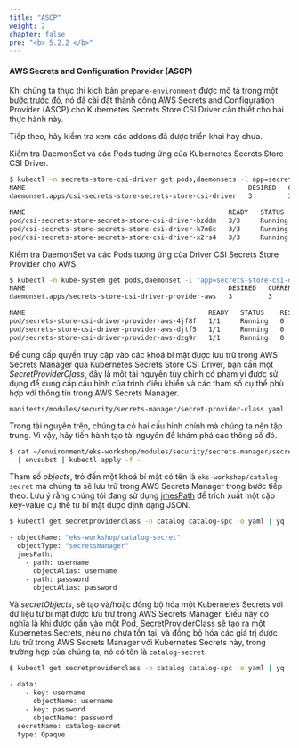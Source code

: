 ```yaml
---
title: "ASCP"
weight: 2
chapter: false
pre: "<b> 5.2.2 </b>"
---
```


#### AWS Secrets and Configuration Provider (ASCP)

Khi chúng ta thực thi kịch bản `prepare-environment` được mô tả trong một [bước trước đó](./index.md), nó đã cài đặt thành công AWS Secrets and Configuration Provider (ASCP) cho Kubernetes Secrets Store CSI Driver cần thiết cho bài thực hành này.

Tiếp theo, hãy kiểm tra xem các addons đã được triển khai hay chưa.

Kiểm tra DaemonSet và các Pods tương ứng của Kubernetes Secrets Store CSI Driver.

```bash
$ kubectl -n secrets-store-csi-driver get pods,daemonsets -l app=secrets-store-csi-driver
NAME                                                        DESIRED   CURRENT   READY   UP-TO-DATE   AVAILABLE   NODE SELECTOR            AGE
daemonset.apps/csi-secrets-store-secrets-store-csi-driver   3         3         3       3            3           kubernetes.io/os=linux   3m57s

NAME                                                   READY   STATUS    RESTARTS   AGE
pod/csi-secrets-store-secrets-store-csi-driver-bzddm   3/3     Running   0          3m57s
pod/csi-secrets-store-secrets-store-csi-driver-k7m6c   3/3     Running   0          3m57s
pod/csi-secrets-store-secrets-store-csi-driver-x2rs4   3/3     Running   0          3m57s
```

Kiểm tra DaemonSet và các Pods tương ứng của Driver CSI Secrets Store Provider cho AWS.

```bash
$ kubectl -n kube-system get pods,daemonset -l "app=secrets-store-csi-driver-provider-aws"  
NAME                                                   DESIRED   CURRENT   READY   UP-TO-DATE   AVAILABLE   NODE SELECTOR            AGE
daemonset.apps/secrets-store-csi-driver-provider-aws   3         3         3       3            3           kubernetes.io/os=linux   2m3s

NAME                                              READY   STATUS    RESTARTS   AGE
pod/secrets-store-csi-driver-provider-aws-4jf8f   1/1     Running   0          2m2s
pod/secrets-store-csi-driver-provider-aws-djtf5   1/1     Running   0          2m2s
pod/secrets-store-csi-driver-provider-aws-dzg9r   1/1     Running   0          2m2s
```

Để cung cấp quyền truy cập vào các khoá bí mật được lưu trữ trong AWS Secrets Manager qua Kubernetes Secrets Store CSI Driver, bạn cần một *SecretProviderClass*, đây là một tài nguyên tùy chỉnh có phạm vi được sử dụng để cung cấp cấu hình của trình điều khiển và các tham số cụ thể phù hợp với thông tin trong AWS Secrets Manager.

```file
manifests/modules/security/secrets-manager/secret-provider-class.yaml
```

Trong tài nguyên trên, chúng ta có hai cấu hình chính mà chúng ta nên tập trung. Vì vậy, hãy tiến hành tạo tài nguyên để khám phá các thông số đó.

```bash
$ cat ~/environment/eks-workshop/modules/security/secrets-manager/secret-provider-class.yaml \
  | envsubst | kubectl apply -f -
```

Tham số *objects*, trỏ đến một khoá bí mật có tên là `eks-workshop/catalog-secret` mà chúng ta sẽ lưu trữ trong AWS Secrets Manager trong bước tiếp theo. Lưu ý rằng chúng tôi đang sử dụng [jmesPath](https://jmespath.org/) để trích xuất một cặp key-value cụ thể từ bí mật được định dạng JSON.

```bash
$ kubectl get secretproviderclass -n catalog catalog-spc -o yaml | yq '.spec.parameters.objects'

- objectName: "eks-workshop/catalog-secret"
  objectType: "secretsmanager"
  jmesPath:
    - path: username
      objectAlias: username
    - path: password
      objectAlias: password
```

Và *secretObjects*, sẽ tạo và/hoặc đồng bộ hóa một Kubernetes Secrets với dữ liệu từ bí mật được lưu trữ trong AWS Secrets Manager. Điều này có nghĩa là khi được gắn vào một Pod, SecretProviderClass sẽ tạo ra một Kubernetes Secrets, nếu nó chưa tồn tại, và đồng bộ hóa các giá trị được lưu trữ trong AWS Secrets Manager với Kubernetes Secrets này, trong trường hợp của chúng ta, nó có tên là `catalog-secret`.

```bash
$ kubectl get secretproviderclass -n catalog catalog-spc -o yaml | yq '.spec.secretObjects'

- data:
    - key: username
      objectName: username
    - key: password
      objectName: password
  secretName: catalog-secret
  type: Opaque
```

